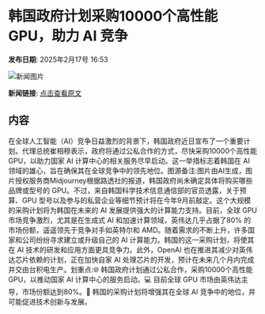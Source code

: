 # ​韩国政府计划采购10000个高性能 GPU，助力 AI 竞争

**发布日期**: 2025年2月17号 16:53

![新闻图片](https://pic.chinaz.com/picmap/202304231132168577_6.jpg)

**新闻链接**: [点击查看原文](https://www.aibase.com/zh/news/15438)

## 内容

在全球人工智能（AI）竞争日益激烈的背景下，韩国政府近日宣布了一个重要计划。代理总统崔相穆表示，政府将通过公私合作的方式，尽快采购10000个高性能 GPU，以助力国家 AI 计算中心的相关服务尽早启动。这一举措标志着韩国在 AI 领域的雄心，旨在确保其在全球竞争中的领先地位。图源备注:图片由AI生成，图片授权服务商Midjourney根据路透社的报道，韩国政府尚未确定具体将购买哪些品牌或型号的 GPU。不过，来自韩国科学技术信息通信部的官员透露，关于预算、GPU 型号以及参与的私营企业等细节预计将在今年9月前敲定。这个大规模的采购计划将为韩国在未来的 AI 发展提供强大的计算能力支持。目前，全球 GPU 市场竞争激烈，尤其是在生成式 AI 和加速计算领域，英伟达几乎占据了80% 的市场份额，遥遥领先于竞争对手如英特尔和 AMD。随着需求的不断上升，许多国家和公司纷纷寻求建立或升级自己的 AI 计算能力。韩国的这一采购计划，将使其在 AI 技术的研发和应用方面更具竞争力。此外，OpenAI 也在推进其减少对英伟达芯片依赖的计划，正在加快自家 AI 处理芯片的开发，预计在未来几个月内完成并交由台积电生产。划重点:🌐 韩国政府计划通过公私合作，采购10000个高性能 GPU，以推动国家 AI 计算中心的服务启动。💻 目前全球 GPU 市场由英伟达主导，市场份额达到80%。🚀 韩国的采购计划将增强其在全球 AI 竞争中的地位，并可能促进技术创新与发展。
